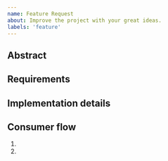 ```yaml
---
name: Feature Request
about: Improve the project with your great ideas.
labels: 'feature'
---
```


## Abstract
<!-- 
Describe the feature you would like to be added to the library. 
In case your feature request is related to a problem then add a clear and concise description of what the problem is. Ex. I'm always frustrated when [...] 
-->

## Requirements
<!-- Add a clear and concise description of the feature that needs to be implemented. -->

## Implementation details
<!-- Add some implementation details in case you have. -->

## Consumer flow
<!-- Add a step-by-step instructions on how to test the feature. -->
1.
2. 
